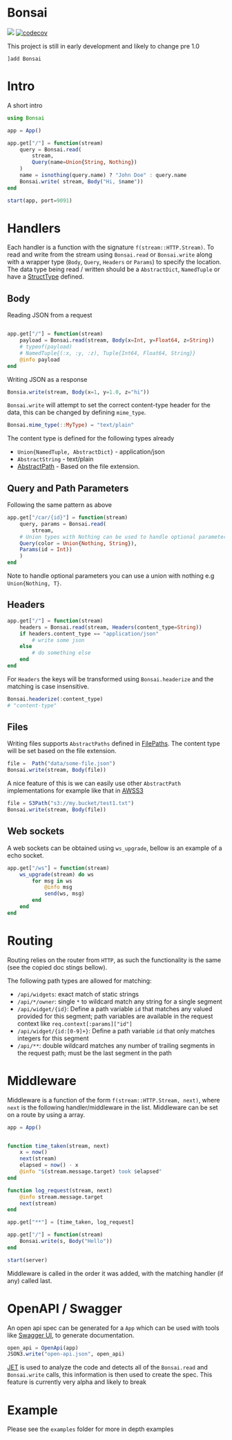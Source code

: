 # Bonsai

[![][action-img]][action-url]
[![codecov](https://codecov.io/gh/onetonfoot/Bonsai.jl/branch/master/graph/badge.svg?token=96CcO21IsK)](https://codecov.io/gh/onetonfoot/Bonsai.jl)

[action-img]: https://github.com/onetonfoot/Bonsai.jl/actions/workflows/ci.yaml/badge.svg
[action-url]: https://github.com/onetonfoot/Bonsai.jl/actions

This project is still in early development and likely to change pre 1.0
```
]add Bonsai
```

# Intro

A short intro

```julia
using Bonsai

app = App()

app.get["/"] = function(stream)
    query = Bonsai.read(
        stream,
        Query(name=Union{String, Nothing})
    )
    name = isnothing(query.name) ? "John Doe" : query.name  
    Bonsai.write( stream, Body("Hi, $name"))
end

start(app, port=9091)
```


# Handlers

Each handler is a function with the signature `f(stream::HTTP.Stream)`.
To read and write from the stream using `Bonsai.read` or `Bonsai.write` along with a wrapper type (`Body`, `Query`, `Headers` or `Params`) to specify the location. The data type being read / written should be a `AbstractDict`, `NamedTuple` or have a [StructType](https://juliadata.github.io/StructTypes.jl/stable/) defined.

## Body

Reading JSON from a request

```julia

app.get["/"] = function(stream)
    payload = Bonsai.read(stream, Body(x=Int, y=Float64, z=String))
    # typeof(payload)
    # NamedTuple{(:x, :y, :z), Tuple{Int64, Float64, String}}
    @info payload
end
```

Writing JSON as a response

```julia
Bonsia.write(stream, Body(x=1, y=1.0, z="hi"))
```

`Bonsai.write` will attempt to set the correct content-type header for the data, this can be changed by defining `mime_type`.

```julia
Bonsai.mime_type(::MyType) = "text/plain"
```

The content type is defined for the following types already

* `Union{NamedTuple, AbstractDict}` - application/json
* `AbstractString` - text/plain
* [AbstractPath](https://github.com/rofinn/FilePaths.jl) - Based on the file extension.

## Query and Path Parameters

Following the same pattern as above

```julia
app.get["/car/{id}"] = function(stream)
    query, params = Bonsai.read(
    	stream, 
	# Union types with Nothing can be used to handle optional parameters
	Query(color = Union{Nothing, String}),
	Params(id = Int))
    )
end
```

Note to handle optional parameters you can use a union with nothing e.g `Union{Nothing, T}`. 

## Headers

```julia
app.get["/"] = function(stream)
    headers = Bonsai.read(stream, Headers(content_type=String))
    if headers.content_type == "application/json"
        # write some json
    else
        # do something else
    end
end
```

For `Headers` the keys will be transformed using `Bonsai.headerize` and 
the matching is case insensitive.

```julia
Bonsai.headerize(:content_type)
# "content-type"
```


## Files

Writing files supports `AbstractPaths` defined in [FilePaths](https://github.com/rofinn/FilePaths.jl). The content type will be set based on the file extension.

```julia
file =  Path("data/some-file.json")
Bonsai.write(stream, Body(file))
```

A nice feature of this is we can easily use other `AbstractPath` implementations for example like that in [AWSS3](https://github.com/JuliaCloud/AWSS3.jl)

```julia
file = S3Path("s3://my.bucket/test1.txt") 
Bonsai.write(stream, Body(file))
```

## Web sockets

A web sockets can be obtained using `ws_upgrade`, bellow is an example of a echo socket.

```julia
app.get["/ws"] = function(stream)
    ws_upgrade(stream) do ws
        for msg in ws
            @info msg
            send(ws, msg)
        end
    end
end
```

# Routing

Routing relies on the router from `HTTP`, as such the functionality is the same (see the copied doc stings bellow).

The following path types are allowed for matching:
  * `/api/widgets`: exact match of static strings
  * `/api/*/owner`: single `*` to wildcard match any string for a single segment
  * `/api/widget/{id}`: Define a path variable `id` that matches any valued provided for this segment; path variables are available in the request context like `req.context[:params]["id"]`
  * `/api/widget/{id:[0-9]+}`: Define a path variable `id` that only matches integers for this segment
  * `/api/**`: double wildcard matches any number of trailing segments in the request path; must be the last segment in the path

# Middleware 

Middleware is a function of the form `f(stream::HTTP.Stream, next)`, where `next` is the following handler/middleware in the list. Middleware can be set on a route by using a array.

```julia
app = App()


function time_taken(stream, next)
    x = now()
    next(stream)
    elapsed = now() - x
    @info "$(stream.message.target) took $elapsed" 
end

function log_request(stream, next)
    @info stream.message.target
    next(stream)
end

app.get["**"] = [time_taken, log_request]

app.get["/"] = function(stream)
	Bonsai.write(s, Body("Hello"))
end

start(server)
```

Middleware is called in the order it was added, with the matching handler (if any) called last.

# OpenAPI / Swagger

An open api spec can be generated for a `App` which can be used with tools like [Swagger UI](https://swagger.io/tools/swagger-ui/), to generate documentation.

```julia
open_api = OpenApi(app)
JSON3.write("open-api.json", open_api)
```

[JET](https://github.com/aviatesk/JET.jl) is used to analyze the code and detects all of the `Bonsai.read` and `Bonsai.write` calls, this information is then used to create the spec. This feature is currently very alpha and likely to break

# Example

Please see the `examples` folder for more in depth examples
